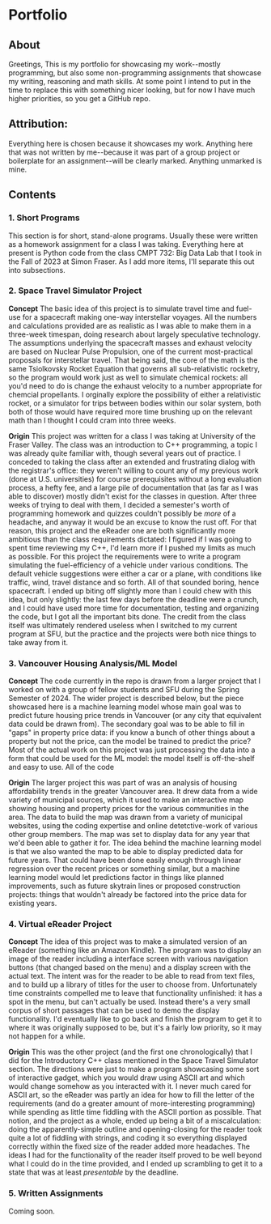 # Portfolio
## About
Greetings,
This is my portfolio for showcasing my work--mostly programming, but also some non-programming assignments that showcase my writing, reasoning and math skills. At some point I intend to put in the time to replace this with something nicer looking, but for now I have much higher priorities, so you get a GitHub repo. 

## Attribution: 
Everything here is chosen because it showcases my work. Anything here that was not written by me--because it was part of a group project or boilerplate for an assignment--will be clearly marked. Anything unmarked is mine.

## Contents
### 1. Short Programs
This section is for short, stand-alone programs. Usually these were written as a homework assignment for a class I was taking. Everything here at present is Python code from the class CMPT 732: Big Data Lab that I took in the Fall of 2023 at Simon Fraser. As I add more items, I'll separate this out into subsections.

### 2. Space Travel Simulator Project
**Concept** The basic idea of this project is to simulate travel time and fuel-use for a spacecraft making one-way interstellar voyages. All the numbers and calculations provided are as realistic as I was able to make them in a three-week timespan, doing research about largely speculative technology. The assumptions underlying the spacecraft masses and exhaust velocity are based on Nuclear Pulse Propulsion, one of the current most-practical proposals for interstellar travel. That being said, the core of the math is the same Tsiolkovsky Rocket Equation that governs all sub-relativistic rocketry, so the program would work just as well to simulate chemical rockets: all you'd need to do is change the exhaust velocity to a number appropriate for chemcial propellants. I orginally explore the possibility of either a relativistic rocket, or a simulator for trips between bodies within our solar system, both both of those would have required more time brushing up on the relevant math than I thought I could cram into three weeks.

**Origin** This project was written for a class I was taking at University of the Fraser Valley. The class was an introduction to C++ programming, a topic I was already quite familiar with, though several years out of practice. I conceded to taking the class after an extended and frustrating dialog with the registrar's office: they weren't willing to count any of my previous work (done at U.S. universities) for course prerequisites without a long evaluation process, a hefty fee, and a large pile of documentation that (as far as I was able to discover) mostly didn't exist for the classes in question. After three weeks of trying to deal with them, I decided a semester's worth of programming homework and quizzes couldn't possibly be *more* of a headache, and anyway it would be an excuse to know the rust off. For that reason, this project and the eReader one are both significantly more ambitious than the class requirements dictated: I figured if I was going to spent time reviewing my C++, I'd learn more if I pushed my limits as much as possible. For this project the requirements were to write a program simulating the fuel-efficiency of a vehicle under various conditions. The default vehicle suggestions were either a car or a plane, with conditions like traffic, wind, travel distance and so forth. All of that sounded boring, hence spacecraft. I ended up biting off slightly more than I could chew with this idea, but only slightly: the last few days before the deadline were a crunch, and I could have used more time for documentation, testing and organizing the code, but I got all the important bits done. The credit from the class itself was ultimately rendered useless when I switched to my current program at SFU, but the practice and the projects were both nice things to take away from it.

### 3. Vancouver Housing Analysis/ML Model
**Concept** The code currently in the repo is drawn from a larger project that I worked on with a group of fellow students and SFU during the Spring Semester of 2024. The wider project is described below, but the piece showcased here is a machine learning model whose main goal was to predict future housing price trends in Vancouver (or any city that equivalent data could be drawn from). The secondary goal was to be able to fill in "gaps" in property price data: if you know a bunch of other things about a property but not the price, can the model be trained to predict the price? Most of the actual work on this project was just processing the data into a form that could be used for the ML model: the model itself is off-the-shelf and easy to use. All of the code

**Origin** The larger project this was part of was an analysis of housing affordability trends in the greater Vancouver area. It drew data from a wide variety of municipal sources, which it used to make an interactive map showing housing and property prices for the various communities in the area. The data to build the map was drawn from a variety of municipal websites, using the coding expertise and online detetctive-work of various other group members. The map was set to display data for any year that we'd been able to gather it for. The idea behind the machine learning model is that we also wanted the map to be able to display predicted data for future years. That could have been done easily enough through linear regression over the recent prices or something similar, but a machine learning model would let predictions factor in things like planned improvements, such as future skytrain lines or proposed construction projects: things that wouldn't already be factored into the price data for existing years.

### 4. Virtual eReader Project
**Concept** The idea of this project was to make a simulated version of an eReader (something like an Amazon Kindle). The program was to display an image of the reader including a interface screen with various navigation buttons (that changed based on the menu) and a display screen with the actual text. The intent was for the reader to be able to read from text files, and to build up a library of titles for the user to choose from. Unfortunately time constraints compelled me to leave that functionality unfinished: it has a spot in the menu, but can't actually be used. Instead there's a very small corpus of short passages that can be used to demo the display functionality. I'd eventually like to go back and finish the program to get it to where it was originally supposed to be, but it's a fairly low priority, so it may not happen for a while.

**Origin** This was the other project (and the first one chronologically) that I did for the Introductory C++ class mentioned in the Space Travel Simulator section. The directions were just to make a program showcasing some sort of interactive gadget, which you would draw using ASCII art and which would change somehow as you interacted with it. I never much cared for ASCII art, so the eReader was partly an idea for how to fill the letter of the requirements (and do a greater amount of more-interesting programming) while spending as little time fiddling with the ASCII portion as possible. That notion, and the project as a whole, ended up being a bit of a miscalculation: doing the apparently-simple outline and opening-closing for the reader took quite a lot of fiddling with strings, and coding it so everything displayed correctly within the fixed size of the reader added more headaches. The ideas I had for the functionality of the reader itself proved to be well beyond what I could do in the time provided, and I ended up scrambling to get it to a state that was at least *presentable* by the deadline.

### 5. Written Assignments
Coming soon.


